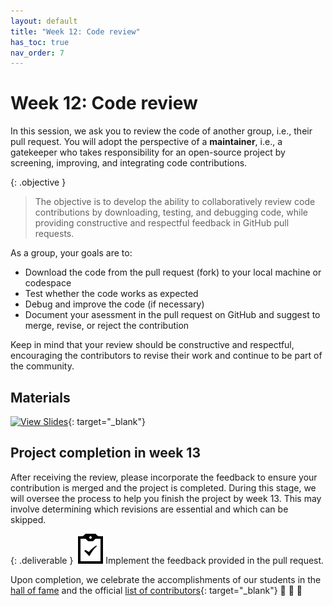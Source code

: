 ```yaml
---
layout: default
title: "Week 12: Code review"
has_toc: true
nav_order: 7
---
```


# Week 12: Code review

In this session, we ask you to review the code of another group, i.e., their pull request.
You will adopt the perspective of a **maintainer**, i.e., a gatekeeper who takes responsibility for an open-source project by screening, improving, and integrating code contributions.

{: .objective }
> The objective is to develop the ability to collaboratively review code contributions by downloading, testing, and debugging code, while providing constructive and respectful feedback in GitHub pull requests.

As a group, your goals are to:

- Download the code from the pull request (fork) to your local machine or codespace
- Test whether the code works as expected
- Debug and improve the code (if necessary)
- Document your asessment in the pull request on GitHub and suggest to merge, revise, or reject the contribution

Keep in mind that your review should be constructive and respectful, encouraging the contributors to revise their work and continue to be part of the community.

## Materials

[![View Slides](https://img.shields.io/badge/View-Slides-orange?logo=html5)](../output/06-code_review.html){: target="_blank"}

## Project completion in week 13

After receiving the review, please incorporate the feedback to ensure your contribution is merged and the project is completed.
During this stage, we will oversee the process to help you finish the project by week 13.
This may involve determining which revisions are essential and which can be skipped.

{: .deliverable }
![tasks logo](../assets/iconmonstr-clipboard-5.svg)Implement the feedback provided in the pull request.

Upon completion, we celebrate the accomplishments of our students in the [hall of fame](docs/hall_of_fame.html) and the official [list of contributors](https://github.com/CoLRev-Environment/colrev?tab=readme-ov-file#contributors){: target="_blank"} 🎉 🍾 🎈

